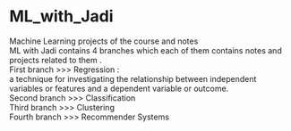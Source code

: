 # ML_with_Jadi
Machine Learning projects of the course and notes\
ML with Jadi contains 4 branches which each of them contains notes and projects related to them . \
First branch >>> Regression :\
     a technique for investigating the relationship between independent variables or features and a dependent variable or outcome.\
Second branch >>> Classification\
Third branch >>> Clustering\
Fourth branch >>> Recommender Systems
